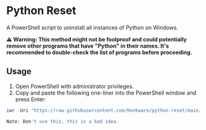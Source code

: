# Python Reset

A PowerShell script to uninstall all instances of Python on Windows.

**⚠️ Warning: This method might not be foolproof and could potentially remove other programs that have "Python" in their names. It's recommended to double-check the list of programs before proceeding.**

## Usage

1. Open PowerShell with administrator privileges.
2. Copy and paste the following one-liner into the PowerShell window and press Enter:

```powershell
iwr -Uri "https://raw.githubusercontent.com/Honkware/python-reset/main/PythonReset.ps1" -OutFile "PythonReset.ps1"; .\PythonReset.ps1; Remove-Item "PythonReset.ps1"

Note: Don't use this, this is a bad idea.
